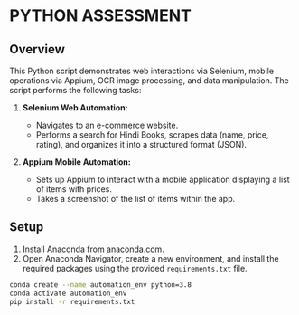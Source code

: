 # PYTHON ASSESSMENT

## Overview

This Python script demonstrates web interactions via Selenium, mobile operations via Appium, OCR image processing, and data manipulation. The script performs the following tasks:

1. **Selenium Web Automation:**
   - Navigates to an e-commerce website.
   - Performs a search for Hindi Books, scrapes data (name, price, rating), and organizes it into a structured format (JSON).

2. **Appium Mobile Automation:**
   - Sets up Appium to interact with a mobile application displaying a list of items with prices.
   - Takes a screenshot of the list of items within the app.

## Setup

1. Install Anaconda from [anaconda.com](https://www.anaconda.com/products/distribution).
2. Open Anaconda Navigator, create a new environment, and install the required packages using the provided `requirements.txt` file.

```bash
conda create --name automation_env python=3.8
conda activate automation_env
pip install -r requirements.txt
